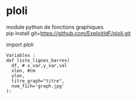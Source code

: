 # ploli
module python de fonctions graphiques  
pip install git+https://github.com/ExploitIdF/ploli.git

import ploli
```
Variables :
def liste_lignes_barres(
  df, # x_var,y_var,val
  xlen, #cm
  ylen,
  titre_graph="titre",  
  nom_fich='graph.jpg'  
):


```